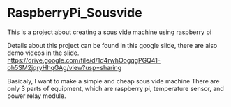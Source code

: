 # RaspberryPi_Sousvide
This is a project about creating a sous vide machine using raspberry pi

Details about this project can be found in this google slide, there are also demo videos in the slide.
https://drive.google.com/file/d/1d4rwhOogqgPGQ41-oh5SM2jqryHhqGAg/view?usp=sharing

Basicaly, I want to make a simple and cheap sous vide machine
There are only 3 parts of equipment, which are raspberry pi, temperature sensor, and power relay module.
